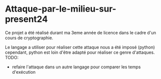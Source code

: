 # Attaque-par-le-milieu-sur-present24


Ce projet a été réalisé durant ma 3eme année de licence dans le cadre d'un cours de cryptographie.



Le langage a utiliser pour réaliser cette attaque nous a été imposé (python) cependant, python est loin d'être adapté pour réaliser ce genre d'attaques.
TODO:
- refaire l'attaque dans un autre langage pour comparer les temps d'exécution
